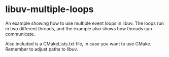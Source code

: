 libuv-multiple-loops
====================

An example showing how to use multiple event loops in libuv. The loops run in
two different threads, and the example also shows how threads can communicate.

Also included is a CMakeLists.txt file, in case you want to use CMake. Remember
to adjust paths to libuv.
